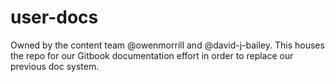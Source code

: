 # user-docs
Owned by the content team @owenmorrill and @david-j-bailey. This houses the repo for our Gitbook documentation effort in order to replace our previous doc system.
